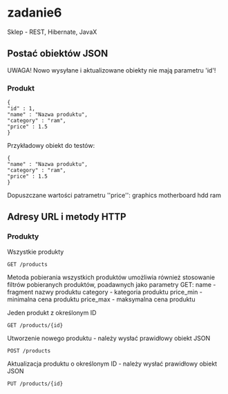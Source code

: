 # zadanie6
Sklep - REST, Hibernate, JavaX

## Postać obiektów JSON

UWAGA! Nowo wysyłane i aktualizowane obiekty nie mają parametru 'id'!

### Produkt
    {
    "id" : 1,
    "name" : "Nazwa produktu",
    "category" : "ram",
    "price" : 1.5
    }

Przykładowy obiekt do testów:

    {
    "name" : "Nazwa produktu",
    "category" : "ram",
    "price" : 1.5
    }

Dopuszczane wartości patrametru ''price'':
    graphics
	  motherboard
	  hdd
	  ram
    
## Adresy URL i metody HTTP

### Produkty
Wszystkie produkty

    GET /products

Metoda pobierania wszystkich produktów umożliwia również stosowanie filtrów pobieranych produktów, poadawnych jako parametry GET:
    name - fragment nazwy produktu
    category - kategoria produktu
    price_min - minimalna cena produktu
    price_max - maksymalna cena produktu
    
Jeden produkt z określonym ID

    GET /products/{id}
    
Utworzenie nowego produktu - należy wysłać prawidłowy obiekt JSON

    POST /products
    
Aktualizacja produktu o określonym ID - należy wysłać prawidłowy obiekt JSON

    PUT /products/{id}
